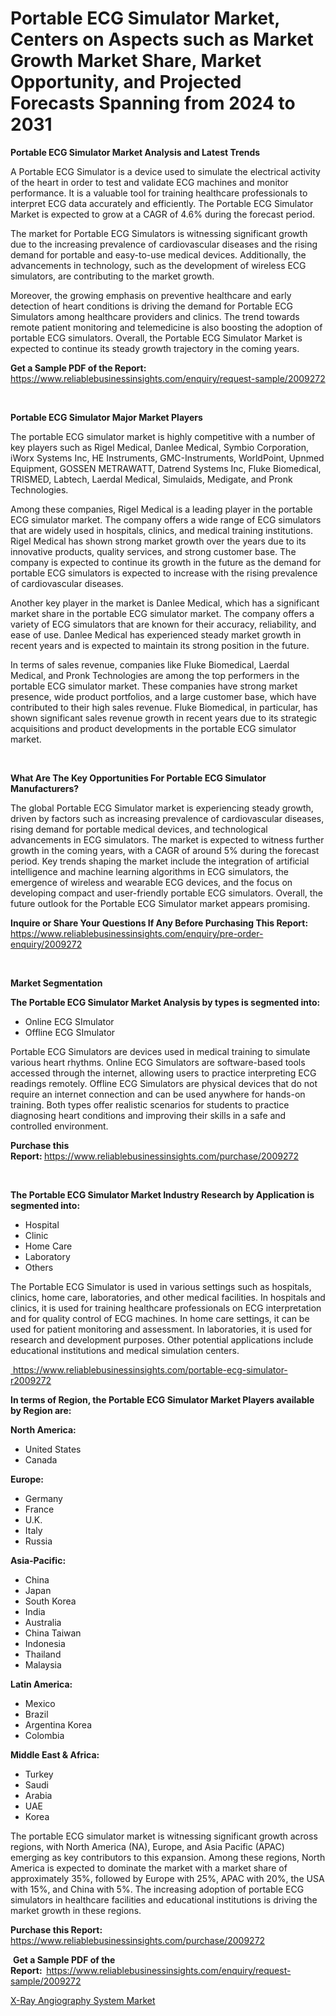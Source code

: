 <p><h1>Portable ECG Simulator Market, Centers on Aspects such as Market Growth Market Share, Market Opportunity, and Projected Forecasts Spanning from 2024 to 2031</h1></p><p><strong>Portable ECG Simulator Market Analysis and Latest Trends</strong></p>
<p><p>A Portable ECG Simulator is a device used to simulate the electrical activity of the heart in order to test and validate ECG machines and monitor performance. It is a valuable tool for training healthcare professionals to interpret ECG data accurately and efficiently. The Portable ECG Simulator Market is expected to grow at a CAGR of 4.6% during the forecast period. </p><p>The market for Portable ECG Simulators is witnessing significant growth due to the increasing prevalence of cardiovascular diseases and the rising demand for portable and easy-to-use medical devices. Additionally, the advancements in technology, such as the development of wireless ECG simulators, are contributing to the market growth. </p><p>Moreover, the growing emphasis on preventive healthcare and early detection of heart conditions is driving the demand for Portable ECG Simulators among healthcare providers and clinics. The trend towards remote patient monitoring and telemedicine is also boosting the adoption of portable ECG simulators. Overall, the Portable ECG Simulator Market is expected to continue its steady growth trajectory in the coming years.</p></p>
<p><strong>Get a Sample PDF of the Report:&nbsp;</strong> <a href="https://www.reliablebusinessinsights.com/enquiry/request-sample/2009272">https://www.reliablebusinessinsights.com/enquiry/request-sample/2009272</a></p>
<p>&nbsp;</p>
<p><strong>Portable ECG Simulator Major Market Players</strong></p>
<p><p>The portable ECG simulator market is highly competitive with a number of key players such as Rigel Medical, Danlee Medical, Symbio Corporation, iWorx Systems Inc, HE Instruments, GMC-Instruments, WorldPoint, Upnmed Equipment, GOSSEN METRAWATT, Datrend Systems Inc, Fluke Biomedical, TRISMED, Labtech, Laerdal Medical, Simulaids, Medigate, and Pronk Technologies.</p><p>Among these companies, Rigel Medical is a leading player in the portable ECG simulator market. The company offers a wide range of ECG simulators that are widely used in hospitals, clinics, and medical training institutions. Rigel Medical has shown strong market growth over the years due to its innovative products, quality services, and strong customer base. The company is expected to continue its growth in the future as the demand for portable ECG simulators is expected to increase with the rising prevalence of cardiovascular diseases.</p><p>Another key player in the market is Danlee Medical, which has a significant market share in the portable ECG simulator market. The company offers a variety of ECG simulators that are known for their accuracy, reliability, and ease of use. Danlee Medical has experienced steady market growth in recent years and is expected to maintain its strong position in the future.</p><p>In terms of sales revenue, companies like Fluke Biomedical, Laerdal Medical, and Pronk Technologies are among the top performers in the portable ECG simulator market. These companies have strong market presence, wide product portfolios, and a large customer base, which have contributed to their high sales revenue. Fluke Biomedical, in particular, has shown significant sales revenue growth in recent years due to its strategic acquisitions and product developments in the portable ECG simulator market.</p></p>
<p>&nbsp;</p>
<p><strong>What Are The Key Opportunities For Portable ECG Simulator Manufacturers?</strong></p>
<p><p>The global Portable ECG Simulator market is experiencing steady growth, driven by factors such as increasing prevalence of cardiovascular diseases, rising demand for portable medical devices, and technological advancements in ECG simulators. The market is expected to witness further growth in the coming years, with a CAGR of around 5% during the forecast period. Key trends shaping the market include the integration of artificial intelligence and machine learning algorithms in ECG simulators, the emergence of wireless and wearable ECG devices, and the focus on developing compact and user-friendly portable ECG simulators. Overall, the future outlook for the Portable ECG Simulator market appears promising.</p></p>
<p><strong>Inquire or Share Your Questions If Any Before Purchasing This Report:</strong> <a href="https://www.reliablebusinessinsights.com/enquiry/pre-order-enquiry/2009272">https://www.reliablebusinessinsights.com/enquiry/pre-order-enquiry/2009272</a></p>
<p>&nbsp;</p>
<p><strong>Market Segmentation</strong></p>
<p><strong>The Portable ECG Simulator Market Analysis by types is segmented into:</strong></p>
<p><ul><li>Online ECG SImulator</li><li>Offline ECG SImulator</li></ul></p>
<p><p>Portable ECG Simulators are devices used in medical training to simulate various heart rhythms. Online ECG Simulators are software-based tools accessed through the internet, allowing users to practice interpreting ECG readings remotely. Offline ECG Simulators are physical devices that do not require an internet connection and can be used anywhere for hands-on training. Both types offer realistic scenarios for students to practice diagnosing heart conditions and improving their skills in a safe and controlled environment.</p></p>
<p><strong>Purchase this Report:&nbsp;</strong><a href="https://www.reliablebusinessinsights.com/purchase/2009272">https://www.reliablebusinessinsights.com/purchase/2009272</a></p>
<p>&nbsp;</p>
<p><strong>The Portable ECG Simulator Market Industry Research by Application is segmented into:</strong></p>
<p><ul><li>Hospital</li><li>Clinic</li><li>Home Care</li><li>Laboratory</li><li>Others</li></ul></p>
<p><p>The Portable ECG Simulator is used in various settings such as hospitals, clinics, home care, laboratories, and other medical facilities. In hospitals and clinics, it is used for training healthcare professionals on ECG interpretation and for quality control of ECG machines. In home care settings, it can be used for patient monitoring and assessment. In laboratories, it is used for research and development purposes. Other potential applications include educational institutions and medical simulation centers.</p></p>
<p><a href="https://www.reliablebusinessinsights.com/portable-ecg-simulator-r2009272">&nbsp;https://www.reliablebusinessinsights.com/portable-ecg-simulator-r2009272</a></p>
<p><strong>In terms of Region, the Portable ECG Simulator Market Players available by Region are:</strong></p>
<p>
    <p> <strong> North America: </strong>
        <ul>
            <li>United States</li>
            <li>Canada</li>
        </ul>
        </p> 
    <p> <strong> Europe: </strong>
        <ul>
            <li>Germany</li>
            <li>France</li>
            <li>U.K.</li>
            <li>Italy</li>
            <li>Russia</li>
        </ul>
        </p> 
    <p> <strong> Asia-Pacific: </strong>
        <ul>
            <li>China</li>
            <li>Japan</li>
            <li>South Korea</li>
            <li>India</li>
            <li>Australia</li>
            <li>China Taiwan</li>
            <li>Indonesia</li>
            <li>Thailand</li>
            <li>Malaysia</li>
        </ul>
        </p> 
    <p> <strong> Latin America: </strong>
        <ul>
            <li>Mexico</li>
            <li>Brazil</li>
            <li>Argentina Korea</li>
            <li>Colombia</li>
        </ul>
        </p> 
    <p> <strong> Middle East & Africa: </strong>
        <ul>
            <li>Turkey</li>
            <li>Saudi</li>
            <li>Arabia</li>
            <li>UAE</li>
            <li>Korea</li>
        </ul>
    </p>
    </p>
<p><p>The portable ECG simulator market is witnessing significant growth across regions, with North America (NA), Europe, and Asia Pacific (APAC) emerging as key contributors to this expansion. Among these regions, North America is expected to dominate the market with a market share of approximately 35%, followed by Europe with 25%, APAC with 20%, the USA with 15%, and China with 5%. The increasing adoption of portable ECG simulators in healthcare facilities and educational institutions is driving the market growth in these regions.</p></p>
<p><strong>Purchase this Report: </strong><a href="https://www.reliablebusinessinsights.com/purchase/2009272">https://www.reliablebusinessinsights.com/purchase/2009272</a></p>
<p>&nbsp;<strong>Get a Sample PDF of the Report:&nbsp;&nbsp;</strong><a href="https://www.reliablebusinessinsights.com/enquiry/request-sample/2009272">https://www.reliablebusinessinsights.com/enquiry/request-sample/2009272</a></p>
<p><strong></strong></p>
<p><p><a href="https://view.publitas.com/reportprime-1/x-ray-angiography-system-market-size-share-analysis-growth-trends-forecasts-2024-2031/">X-Ray Angiography System Market</a></p></p>